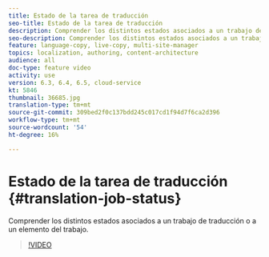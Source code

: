 ```yaml
---
title: Estado de la tarea de traducción
seo-title: Estado de la tarea de traducción
description: Comprender los distintos estados asociados a un trabajo de traducción o a un elemento del trabajo.
seo-description: Comprender los distintos estados asociados a un trabajo de traducción o a un elemento del trabajo.
feature: language-copy, live-copy, multi-site-manager
topics: localization, authoring, content-architecture
audience: all
doc-type: feature video
activity: use
version: 6.3, 6.4, 6.5, cloud-service
kt: 5846
thumbnail: 36685.jpg
translation-type: tm+mt
source-git-commit: 309bed2f0c137bdd245c017cd1f94d7f6ca2d396
workflow-type: tm+mt
source-wordcount: '54'
ht-degree: 16%

---
```



# Estado de la tarea de traducción {#translation-job-status}

Comprender los distintos estados asociados a un trabajo de traducción o a un elemento del trabajo.

>[!VIDEO](https://video.tv.adobe.com/v/36685?quality=12&learn=on)
